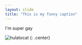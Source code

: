 ```yaml
---
layout: slide
title: "This is my funny caption"
---
```


I'm super gay

![hulatocat](https://octodex.github.com/hulatocat)
{: .center}
